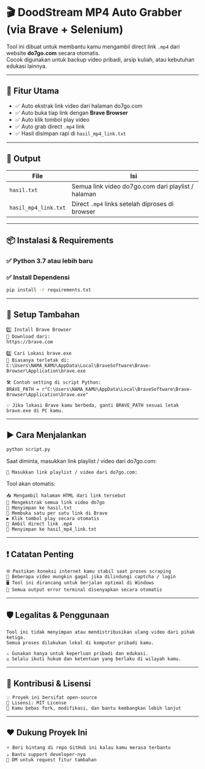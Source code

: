 # 🎬 DoodStream MP4 Auto Grabber (via Brave + Selenium)

Tool ini dibuat untuk membantu kamu mengambil direct link `.mp4` dari website **do7go.com** secara otomatis.  
Cocok digunakan untuk backup video pribadi, arsip kuliah, atau kebutuhan edukasi lainnya.

---

## 🚀 Fitur Utama

- ✅ Auto ekstrak link video dari halaman do7go.com
- ✅ Auto buka tiap link dengan **Brave Browser**
- ✅ Auto klik tombol play video
- ✅ Auto grab direct `.mp4` link
- ✅ Hasil disimpan rapi di `hasil_mp4_link.txt`

---

## 📁 Output

| File                  | Isi                                                |
|-----------------------|----------------------------------------------------|
| `hasil.txt`           | Semua link video do7go.com dari playlist / halaman |
| `hasil_mp4_link.txt`  | Direct `.mp4` links setelah diproses di browser    |

---

## 📦 Instalasi & Requirements

### ✅ Python 3.7 atau lebih baru

### ✅ Install Dependensi

```bash
pip install -r requirements.txt
```

---

## 🧱 Setup Tambahan

```plaintext
1️⃣ Install Brave Browser
🔗 Download dari:
https://brave.com

2️⃣ Cari Lokasi brave.exe
📁 Biasanya terletak di:
C:\Users\NAMA_KAMU\AppData\Local\BraveSoftware\Brave-Browser\Application\brave.exe

🛠️ Contoh setting di script Python:
BRAVE_PATH = r"C:\Users\NAMA_KAMU\AppData\Local\BraveSoftware\Brave-Browser\Application\brave.exe"

💡 Jika lokasi Brave kamu berbeda, ganti BRAVE_PATH sesuai letak brave.exe di PC kamu.
```

---

## ▶️ Cara Menjalankan

```bash
python script.py
```

Saat diminta, masukkan link playlist / video dari do7go.com:

```text
🔗 Masukkan link playlist / video dari do7go.com:
```

Tool akan otomatis:

```text
📥 Mengambil halaman HTML dari link tersebut
🔗 Mengekstrak semua link video do7go
📄 Menyimpan ke hasil.txt
🧭 Membuka satu per satu link di Brave
▶️ Klik tombol play secara otomatis
🎯 Ambil direct link .mp4
💾 Menyimpan ke hasil_mp4_link.txt
```

---

## ❗ Catatan Penting

```text
🌐 Pastikan koneksi internet kamu stabil saat proses scraping
🔐 Beberapa video mungkin gagal jika dilindungi captcha / login
🖥️ Tool ini dirancang untuk berjalan optimal di Windows
🔕 Semua output error terminal disenyapkan secara otomatis
```

---

## 🛡️ Legalitas & Penggunaan

```text
Tool ini tidak menyimpan atau mendistribusikan ulang video dari pihak ketiga.
Semua proses dilakukan lokal di komputer pribadi kamu.

⚠️ Gunakan hanya untuk keperluan pribadi dan edukasi.
⚖️ Selalu ikuti hukum dan ketentuan yang berlaku di wilayah kamu.
```

---

## 👋 Kontribusi & Lisensi

```text
💡 Proyek ini bersifat open-source
📄 Lisensi: MIT License
🧠 Kamu bebas fork, modifikasi, dan bantu kembangkan lebih lanjut
```

---

## ❤️ Dukung Proyek Ini

```text
⭐ Beri bintang di repo GitHub ini kalau kamu merasa terbantu
☕ Bantu support developer-nya
📨 DM untuk request fitur tambahan
```
